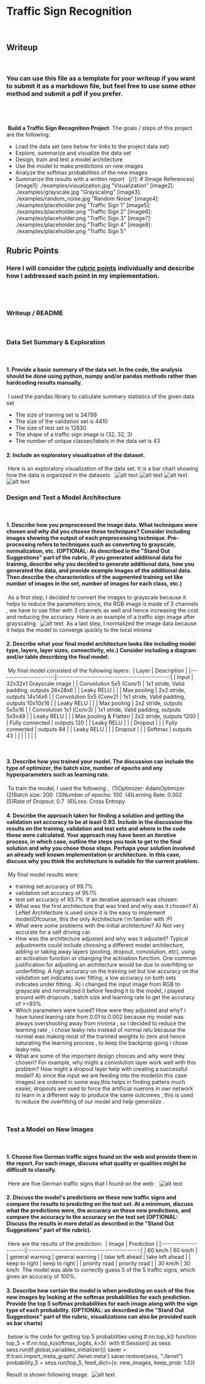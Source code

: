 # **Traffic Sign Recognition** 
​
## Writeup
​
### You can use this file as a template for your writeup if you want to submit it as a markdown file, but feel free to use some other method and submit a pdf if you prefer.
​
---
​
**Build a Traffic Sign Recognition Project**
​
The goals / steps of this project are the following:
* Load the data set (see below for links to the project data set)
* Explore, summarize and visualize the data set
* Design, train and test a model architecture
* Use the model to make predictions on new images
* Analyze the softmax probabilities of the new images
* Summarize the results with a written report
​
​
[//]: # (Image References)
​
[image1]: ./examples/visualization.jpg "Visualization"
[image2]: ./examples/grayscale.jpg "Grayscaling"
[image3]: ./examples/random_noise.jpg "Random Noise"
[image4]: ./examples/placeholder.png "Traffic Sign 1"
[image5]: ./examples/placeholder.png "Traffic Sign 2"
[image6]: ./examples/placeholder.png "Traffic Sign 3"
[image7]: ./examples/placeholder.png "Traffic Sign 4"
[image8]: ./examples/placeholder.png "Traffic Sign 5"
​
## Rubric Points
### Here I will consider the [rubric points](https://review.udacity.com/#!/rubrics/481/view) individually and describe how I addressed each point in my implementation.  
​
---
### Writeup / README
​
### Data Set Summary & Exploration
​
#### 1. Provide a basic summary of the data set. In the code, the analysis should be done using python, numpy and/or pandas methods rather than hardcoding results manually.
​
I used the pandas library to calculate summary statistics of the given data set
​
* The size of training set is 34799
* The size of the validation set is 4410
* The size of test set is 12630
* The shape of a traffic sign image is (32, 32, 3)
* The number of unique classes/labels in the data set is 43
​
#### 2. Include an exploratory visualization of the dataset.
​
Here is an exploratory visualization of the data set. It is a bar chart showing how the data is organized in the datasets
​
​
![alt text](../Outputs/dataset.png)
![alt text](../Outputs/traindata.png)
![alt text](../Outputs/validdata.png)
![alt text](../Outputs/testdata.png)
​
### Design and Test a Model Architecture
​
#### 1. Describe how you preprocessed the image data. What techniques were chosen and why did you choose these techniques? Consider including images showing the output of each preprocessing technique. Pre-processing refers to techniques such as converting to grayscale, normalization, etc. (OPTIONAL: As described in the "Stand Out Suggestions" part of the rubric, if you generated additional data for training, describe why you decided to generate additional data, how you generated the data, and provide example images of the additional data. Then describe the characteristics of the augmented training set like number of images in the set, number of images for each class, etc.)
​
As a first step, I decided to convert the images to grayscale because it helps to reduce the parameters since, the RGB image is made of 3 channels , we have to use filter with 3 channels as well and hence increasing the cost and reducing the accuracy
​
Here is an example of a traffic sign image after grayscaling.
​
![alt text](../Outputs/norm_gray.png)
​
As a last step, I normalized the image data because it helps the model to converge quickly to the local minima
​
​
​
#### 2. Describe what your final model architecture looks like including model type, layers, layer sizes, connectivity, etc.) Consider including a diagram and/or table describing the final model.
​
My final model consisted of the following layers:
​
| Layer                 |     Description                               | 
|:---------------------:|:---------------------------------------------:| 
| Input                 | 32x32x1 Grayscale image                               | 
| Convolution 5x5 (Conv1)       | 1x1 stride, Valid padding, outputs 28x28x6    |
| Leaky RELU                    |                                               |
| Max pooling           | 2x2 stride,  outputs 14x14x6              |
| Convolution 5x5 (Conv2)       | 1x1 stride, Valid padding, outputs 10x10x16   |
| Leaky RELU                    |                                               |
| Max pooling           | 2x2 stride,  outputs 5x5x16               |
| Convolution 1x1 (Conv3)       | 1x1 stride, Valid padding, outputs 5x5x48     |
| Leaky RELU                    |                                               |
| Max pooling & Flatten         | 2x2 stride,  outputs 1200                 |
| Fully connected       | outputs 120                                           |
| Leaky RELU                    |                                               |
| Dropout                   |                                               |
| Fully connected       | outputs 84                                            |
| Leaky RELU                    |                                               |
| Dropout                   |                                               |
| Softmax               | outputs 43                                            |
|                       |                                               |
|                       |                                               |
 
​
​
#### 3. Describe how you trained your model. The discussion can include the type of optimizer, the batch size, number of epochs and any hyperparameters such as learning rate.
​
To train the model, I used the following ,
​
(1)Optimizer: AdamOptimizer
​
(2)Batch size: 200
​
(3)Number of epochs: 100
​
(4)Lerning Rate: 0.002
​
(5)Rate of Dropout: 0.7
​
(6)Loss: Cross Entropy 
​
#### 4. Describe the approach taken for finding a solution and getting the validation set accuracy to be at least 0.93. Include in the discussion the results on the training, validation and test sets and where in the code these were calculated. Your approach may have been an iterative process, in which case, outline the steps you took to get to the final solution and why you chose those steps. Perhaps your solution involved an already well known implementation or architecture. In this case, discuss why you think the architecture is suitable for the current problem.
​
My final model results were:
* training set accuracy of 99.7%
* validation set accuracy of 95.1%
* test set accuracy of 93.7%
​
If an iterative approach was chosen:
* What was the first architecture that was tried and why was it chosen?
 A) LeNet Architecture is used since it is the easy to implement model(Ofcourse, this the only Architecture i'm familier with :P)
* What were some problems with the initial architecture?
A) Not very accurate for a self driving car.
* How was the architecture adjusted and why was it adjusted? Typical adjustments could include choosing a different model architecture, adding or taking away layers (pooling, dropout, convolution, etc), using an activation function or changing the activation function. One common justification for adjusting an architecture would be due to overfitting or underfitting. A high accuracy on the training set but low accuracy on the validation set indicates over fitting; a low accuracy on both sets indicates under fitting.
​
A) i changed the input image from RGB to grayscale and normalized it before feeding it to the model,
i played around with dropouts , batch size and learning rate to get the accuracy of >=93%
* Which parameters were tuned? How were they adjusted and why?
i have tuned leaning rate from 0.01 to 0.002 because my model was always overshooting away from minima , so i decided to reduce the learning rate ,
i chose leaky relu instead of normal relu because the normal was making most of the tranined weights to zero and hence saturating the learning process , to keep the backprop going i chose leaky relu.
* What are some of the important design choices and why were they chosen? For example, why might a convolution layer work well with this problem? How might a dropout layer help with creating a successful model?
A) since the input we are feeding into the model(in this case images) are ordered in some way,this helps in finding patters much easier,
dropouts are used to force the artificial nuerons in owr network to learn in a different way to produce the same outcomes , this is used to reduce the overfitting of our model and help generalize .
​
​
 
​
### Test a Model on New Images
​
#### 1. Choose five German traffic signs found on the web and provide them in the report. For each image, discuss what quality or qualities might be difficult to classify.
​
Here are five German traffic signs that I found on the web:
​
​
![alt text](../Outputs/webimg.png)
​
​
​
#### 2. Discuss the model's predictions on these new traffic signs and compare the results to predicting on the test set. At a minimum, discuss what the predictions were, the accuracy on these new predictions, and compare the accuracy to the accuracy on the test set (OPTIONAL: Discuss the results in more detail as described in the "Stand Out Suggestions" part of the rubric).
​
Here are the results of the prediction:
​
| Image                 |     Prediction                                | 
|:---------------------:|:---------------------------------------------:| 
| 60 km/h           | 60 km/h                                       | 
| general warning               | general warning                                       |
| take left ahead                   | take left ahead                                       |
| keep to right             | keep to right                                 |
| priority road         | priority road                                 |
| 30 km/h               | 30 km/h 
​
The model was able to correctly guess 5 of the 5 traffic signs, which gives an accuracy of 100%.
​
#### 3. Describe how certain the model is when predicting on each of the five new images by looking at the softmax probabilities for each prediction. Provide the top 5 softmax probabilities for each image along with the sign type of each probability. (OPTIONAL: as described in the "Stand Out Suggestions" part of the rubric, visualizations can also be provided such as bar charts)
​
below is the code for getting top 5 probabilities using tf.nn.top_k() function 
​
top_5 = tf.nn.top_k(softmax_logits, k=5)
​
with tf.Session() as sess:
    sess.run(tf.global_variables_initializer())
    saver = tf.train.import_meta_graph('./lenet.meta')
    saver.restore(sess, "./lenet")
    probability_5 = sess.run(top_5, feed_dict={x: new_images, keep_prob: 1.0})
    
Result is shown following image.
​
![alt text](../Outputs/webimg_prd.png)